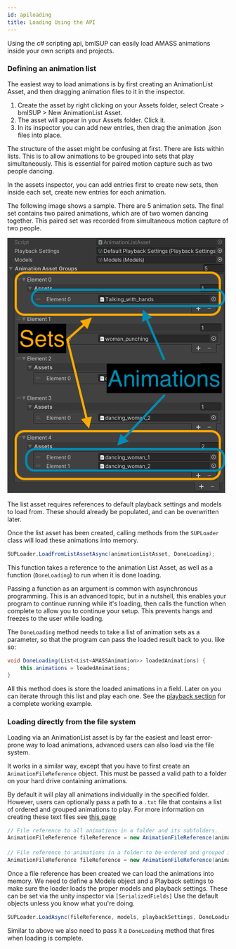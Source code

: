 ```yaml
---
id: apiloading
title: Loading Using the API
---
```


Using the c# scripting api, bmlSUP can easily load AMASS animations inside your own scripts and projects.

### Defining an animation list

The easiest way to load animations is by first creating an AnimationList Asset, and then dragging animation files to it in the inspector. 

1. Create the asset by right clicking on your Assets folder, select Create > bmlSUP > New AnimationList Asset.
2. The asset will appear in your Assets folder. Click it.
3. In its inspector you can add new entries, then drag the animation .json files into place.

The structure of the asset might be confusing at first. There are lists within lists. This is to allow animations to be grouped into sets that play simultaneously. This is essential for paired motion capture such as two people dancing.

In the assets inspector, you can add entries first to create new sets, then inside each set, create new entries for each animation.

The following image shows a sample. There are 5 animation sets. The final set contains two paired animations, which are of two women dancing together. This paired set was recorded from simultaneous motion capture of two people.

![listasset](../../assets/api/animationlistasset.png)

The list asset requires references to default playback settings and models to load from. These should already be populated, and can be overwritten later.

Once the list asset has been created, calling methods from the ```SUPLoader``` class will load these animations into memory. 

```c#
SUPLoader.LoadFromListAssetAsync(animationListAsset, DoneLoading);
```

This function takes a reference to the animation List Asset, as well as a function (```DoneLoading```) to run when it is done loading.

Passing a function as an argument is common with asynchronous programming. This is an advanced topic, but in a nutshell, this enables your program to continue running while it's loading, then calls the function when complete to allow you to continue your setup. This prevents hangs and freezes to the user while loading.

The ```DoneLoading``` method needs to take a list of animation sets as a parameter, so that the program can pass the loaded result back to you. like so:

```c#
void DoneLoading(List<List<AMASSAnimation>> loadedAnimations) {
    this.animations = loadedAnimations;
}
```

All this method does is store the loaded animations in a field. Later on you can iterate through this list and play each one. See the [playback section](apiplayback.md) for a complete working example.


### Loading directly from the file system

Loading via an AnimationList asset is by far the easiest and least error-prone way to load animations, advanced users can also load via the file system.

It works in a similar way, except that you have to first create an ```AnimationFileReference``` object. This must be passed a valid path to a folder on your hard drive containing animations.  

By default it will play all animations individually in the specified folder. However, users can optionally pass a path to a ``.txt`` file that contains a list of ordered and grouped animations to play. For more information on creating these text files see [this page](../gui/guiloading.md)

```c#
// File reference to all animations in a folder and its subfolders.
AnimationFileReference fileReference = new AnimationFileReference(animationsFolder);

// File reference to animations in a folder to be ordered and grouped into sets according to the listFile.
AnimationFileReference fileReference = new AnimationFileReference(animationsFolder, listFile);

```

Once a file reference has been created we can load the animations into memory. We need to define a Models object and a Playback settings to make sure the loader loads the proper models and playback settings. These can be set via the unity inspector via ```[SerializedFields]``` Use the default objects unless you know what you're doing.

```c#
SUPLoader.LoadAsync(fileReference, models, playbackSettings, DoneLoading);
```

Similar to above we also need to pass it a ```DoneLoading``` method that fires when loading is complete.






